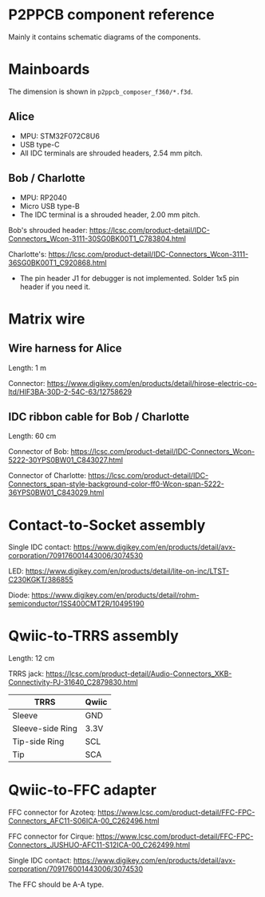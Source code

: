 # P2PPCB component reference

Mainly it contains schematic diagrams of the components.

# Mainboards

The dimension is shown in `p2ppcb_composer_f360/*.f3d`.

## Alice

- MPU: STM32F072C8U6
- USB type-C
- All IDC terminals are shrouded headers, 2.54 mm pitch.

## Bob / Charlotte

- MPU: RP2040
- Micro USB type-B
- The IDC terminal is a shrouded header, 2.00 mm pitch.

Bob's shrouded header: <https://lcsc.com/product-detail/IDC-Connectors_Wcon-3111-30SG0BK00T1_C783804.html>

Charlotte's: <https://lcsc.com/product-detail/IDC-Connectors_Wcon-3111-36SG0BK00T1_C920868.html>

- The pin header J1 for debugger is not implemented. Solder 1x5 pin header if you need it.

# Matrix wire

## Wire harness for Alice

Length: 1 m

Connector: <https://www.digikey.com/en/products/detail/hirose-electric-co-ltd/HIF3BA-30D-2-54C-63/12758629>

## IDC ribbon cable for Bob / Charlotte

Length: 60 cm

Connector of Bob: <https://lcsc.com/product-detail/IDC-Connectors_Wcon-5222-30YPS0BW01_C843027.html>

Connector of Charlotte: <https://lcsc.com/product-detail/IDC-Connectors_span-style-background-color-ff0-Wcon-span-5222-36YPS0BW01_C843029.html>

# Contact-to-Socket assembly

Single IDC contact: <https://www.digikey.com/en/products/detail/avx-corporation/709176001443006/3074530>

LED: <https://www.digikey.com/en/products/detail/lite-on-inc/LTST-C230KGKT/386855>

Diode: <https://www.digikey.com/en/products/detail/rohm-semiconductor/1SS400CMT2R/10495190>

# Qwiic-to-TRRS assembly

Length: 12 cm

TRRS jack: <https://lcsc.com/product-detail/Audio-Connectors_XKB-Connectivity-PJ-31640_C2879830.html>

|TRRS|Qwiic|
|----|-----|
|Sleeve| GND|
|Sleeve-side Ring| 3.3V|
|Tip-side Ring| SCL|
|Tip| SCA|

# Qwiic-to-FFC adapter

FFC connector for Azoteq: <https://www.lcsc.com/product-detail/FFC-FPC-Connectors_AFC11-S06ICA-00_C262496.html>

FFC connector for Cirque: <https://www.lcsc.com/product-detail/FFC-FPC-Connectors_JUSHUO-AFC11-S12ICA-00_C262499.html>

Single IDC contact: <https://www.digikey.com/en/products/detail/avx-corporation/709176001443006/3074530>

The FFC should be A-A type.
